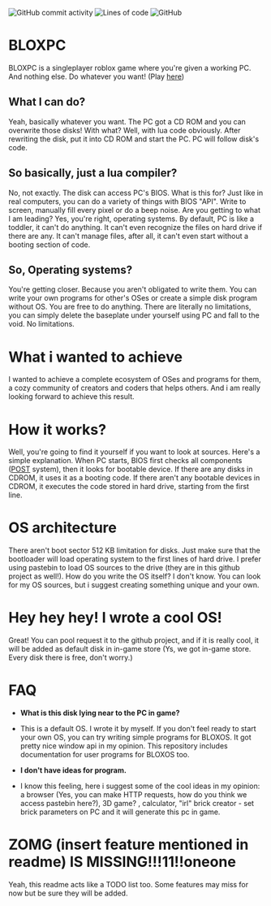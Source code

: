 ![GitHub commit activity](https://img.shields.io/github/commit-activity/w/Beriff/BLOXPC?style=flat-square) ![Lines of code](https://img.shields.io/tokei/lines/github/Beriff/BLOXPC?style=flat-square) ![GitHub](https://img.shields.io/github/license/Beriff/BLOXPC?style=flat-square)

# BLOXPC

BLOXPC is a singleplayer roblox game where you're given a working PC. And nothing else. Do whatever you want!
(Play [here](https://www.roblox.com/games/5815647281/BLOXPC))

## What I can do?

Yeah, basically whatever you want. The PC got a CD ROM and you can overwrite those disks! With what? Well, with lua code obviously. After rewriting the disk, put it into CD ROM and start the PC. PC will follow disk's code.

## So basically, just a lua compiler?

No, not exactly. The disk can access PC's BIOS. What is this for? Just like in real computers, you can do a variety of things with BIOS "API". Write to screen, manually fill every pixel or do a beep noise. Are you getting to what I am leading? Yes, you're right, operating systems. By default, PC is like a toddler, it can't do anything. It can't even recognize the files on hard drive if there are any. It can't manage files, after all, it can't even start without a booting section of code.

## So, Operating systems?

You're getting closer. Because you aren't obligated to write them. You can write your own programs for other's OSes or create a simple disk program without OS. You are free to do anything. There are literally no limitations, you can simply delete the baseplate under yourself using PC and fall to the void. No limitations.

# What i wanted to achieve

I wanted to achieve a complete ecosystem of OSes and programs for them, a cozy community of creators and coders that helps others. And i am really looking forward to achieve this result.

# How it works?
Well, you're going to find it yourself if you want to look at sources. Here's a simple explanation. When PC starts, BIOS first checks all components ([POST](https://en.wikipedia.org/wiki/Power-on_self-test) system), then it looks for bootable device. If there are any disks in CDROM, it uses it as a booting code. If there aren't any bootable devices in CDROM, it executes the code stored in hard drive, starting from the first line.

# OS architecture
There aren't boot sector 512 KB limitation for disks. Just make sure that the bootloader will load operating system to the first lines of hard drive. I prefer using pastebin to load OS sources to the drive (they are in this github project as well!). How do you write the OS itself? I don't know. You can look for my OS sources, but i suggest creating something unique and your own.

# Hey hey hey! I wrote a cool OS!

Great! You can pool request it to the github project, and if it is really cool, it will be added as default disk in in-game store (Ys, we got in-game store. Every disk there is free, don't worry.)

# FAQ
* **What is this disk lying near to the PC in game?**
* This is a default OS. I wrote it by myself. If you don't feel ready to start your own OS, you can try writing simple programs for BLOXOS. It got pretty nice window api in my opinion. This repository includes documentation for user programs for BLOXOS too.

* **I don't have ideas for program.**
* I know this feeling, here i suggest some of the cool ideas in my opinion: a browser (Yes, you can make HTTP requests, how do you think we access pastebin here?), 3D game? , calculator, "irl" brick creator - set brick parameters on PC and it will generate this pc in game.

# ZOMG (insert feature mentioned in readme) IS MISSING!!!11!!oneone
Yeah, this readme acts like a TODO list too. Some features may miss for now but be sure they will be added.

